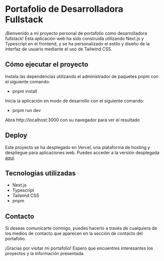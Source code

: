 
# Portafolio de Desarrolladora Fullstack

¡Bienvenido a mi proyecto personal de portafolio como desarrolladora fullstack! Esta aplicación web ha sido construida utilizando Next.js y Typescript en el frontend, y se ha personalizado el estilo y diseño de la interfaz de usuario mediante el uso de Tailwind CSS.


## Cómo ejecutar el proyecto

 Instala las dependencias utilizando el administrador de paquetes pnpm con el siguiente comando: 
- pnpm install

Inicia la aplicación en modo de desarrollo con el siguiente comando:
 - pnpm run dev
 
Abra http://localhost:3000 con su navegador para ver el resultado


## Deploy

Este proyecto se ha desplegado en Vercel, una plataforma de hosting y despliegue para aplicaciones web. Puedes acceder a la versión desplegada [aquí](https://www.micaelajofre.ml/).


## Tecnologías utilizadas

- Next.js
- Typescript
- Tailwind CSS
- pnpm

## Contacto

Si deseas comunicarte conmigo, puedes hacerlo a través de cualquiera de los medios de contacto que aparecen en la sección de contacto del portafolio.

¡Gracias por visitar mi portafolio! Espero que encuentres interesantes los proyectos y la información presentada.

